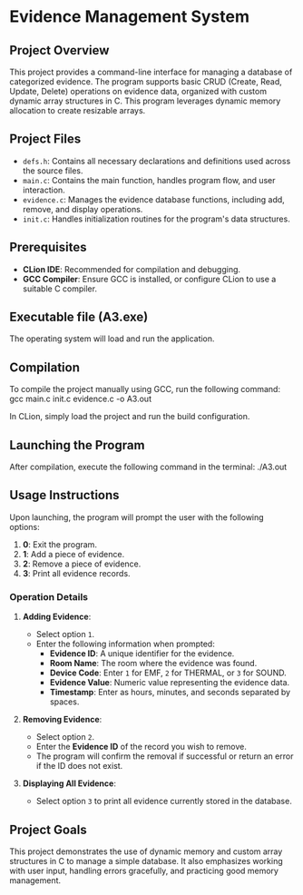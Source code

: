 # Evidence Management System

## Project Overview
This project provides a command-line interface for managing a database of categorized evidence. The program supports basic CRUD (Create, Read, Update, Delete) operations on evidence data, organized with custom dynamic array structures in C. This program leverages dynamic memory allocation to create resizable arrays.

## Project Files
  - `defs.h`: Contains all necessary declarations and definitions used across the source files.
  - `main.c`: Contains the main function, handles program flow, and user interaction.
  - `evidence.c`: Manages the evidence database functions, including add, remove, and display operations.
  - `init.c`: Handles initialization routines for the program's data structures.

## Prerequisites
- **CLion IDE**: Recommended for compilation and debugging.
- **GCC Compiler**: Ensure GCC is installed, or configure CLion to use a suitable C compiler.

## Executable file (A3.exe)
The operating system will load and run the application. 

## Compilation
To compile the project manually using GCC, run the following command:
  gcc main.c init.c evidence.c -o A3.out

In CLion, simply load the project and run the build configuration.

## Launching the Program
After compilation, execute the following command in the terminal:
  ./A3.out

## Usage Instructions
Upon launching, the program will prompt the user with the following options:

1. **0**: Exit the program.
2. **1**: Add a piece of evidence.
3. **2**: Remove a piece of evidence.
4. **3**: Print all evidence records.

### Operation Details
1. **Adding Evidence**:
   - Select option `1`.
   - Enter the following information when prompted:
     - **Evidence ID**: A unique identifier for the evidence.
     - **Room Name**: The room where the evidence was found.
     - **Device Code**: Enter `1` for EMF, `2` for THERMAL, or `3` for SOUND.
     - **Evidence Value**: Numeric value representing the evidence data.
     - **Timestamp**: Enter as hours, minutes, and seconds separated by spaces.
  
2. **Removing Evidence**:
   - Select option `2`.
   - Enter the **Evidence ID** of the record you wish to remove.
   - The program will confirm the removal if successful or return an error if the ID does not exist.

3. **Displaying All Evidence**:
   - Select option `3` to print all evidence currently stored in the database.

## Project Goals
This project demonstrates the use of dynamic memory and custom array structures in C to manage a simple database. It also emphasizes working with user input, handling errors gracefully, and practicing good memory management.
